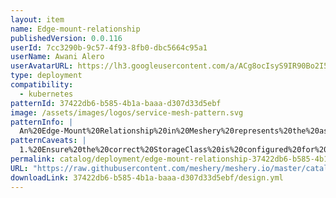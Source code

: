 ```yaml
---
layout: item
name: Edge-mount-relationship
publishedVersion: 0.0.116
userId: 7cc3290b-9c57-4f93-8fb0-dbc5664c95a1
userName: Awani Alero
userAvatarURL: https://lh3.googleusercontent.com/a/ACg8ocIsyS9IR90Bo2I56iqRPlYulzglXOKhqczvYvf31sttxczvwuTX=s96-c
type: deployment
compatibility:
  - kubernetes
patternId: 37422db6-b585-4b1a-baaa-d307d33d5ebf
image: /assets/images/logos/service-mesh-pattern.svg
patternInfo: |
  An%20Edge-Mount%20Relationship%20in%20Meshery%20represents%20the%20assignment%20of%20persistent%20storage%20to%20Pods%20via%20PersistentVolumeClaims%20(PVC).%20This%20relationship%20models%20how%20Pods%20claim%20storage%20from%20PersistentVolumes%20(PV)%20for%20data%20persistence%2C%20ensuring%20that%20workloads%20have%20access%20to%20the%20required%20storage%20resources.%20
patternCaveats: |
  1.%20Ensure%20the%20correct%20StorageClass%20is%20configured%20for%20your%20PersistentVolume.%0A%0A2.%20Verify%20that%20the%20requested%20storage%20size%20in%20the%20PersistentVolumeClaim%20matches%20the%20actual%20storage%20needs%20of%20your%20application.%0A%0A
permalink: catalog/deployment/edge-mount-relationship-37422db6-b585-4b1a-baaa-d307d33d5ebf.html
URL: "https://raw.githubusercontent.com/meshery/meshery.io/master/catalog/37422db6-b585-4b1a-baaa-d307d33d5ebf/0.0.116/design.yml"
downloadLink: 37422db6-b585-4b1a-baaa-d307d33d5ebf/design.yml
---
```


